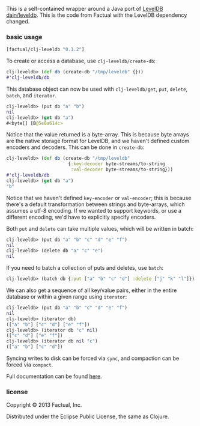 This is a self-contained wrapper around a Java port of [LevelDB](https://code.google.com/p/leveldb/) [dain/leveldb](https://github.com/dain/leveldb).
This is the code from Factual with the LevelDB dependency changed.

### basic usage

```clj
[factual/clj-leveldb "0.1.2"]
```

To create or access a database, use `clj-leveldb/create-db`:

```clj
clj-leveldb> (def db (create-db "/tmp/leveldb" {}))
#'clj-leveldb/db
```

This database object can now be used with `clj-leveldb/get`, `put`, `delete`, `batch`, and `iterator`.

```clj
clj-leveldb> (put db "a" "b")
nil
clj-leveldb> (get db "a")
#<byte[] [B@5e0a614c>
```

Notice that the value returned is a byte-array.  This is because byte arrays are the native storage format for LevelDB, and we haven't defined custom encoders and decoders.  This can be done in `create-db`:

```clj
clj-leveldb> (def db (create-db "/tmp/leveldb" 
                       {:key-decoder byte-streams/to-string 
                        :val-decoder byte-streams/to-string}))
#'clj-leveldb/db
clj-leveldb> (get db "a")
"b"
```

Notice that we haven't defined `key-encoder` or `val-encoder`; this is because there's a default transformation between strings and byte-arrays, which assumes a utf-8 encoding.  If we wanted to support keywords, or use a different encoding, we'd have to explicitly specify encoders.

Both `put` and `delete` can take multiple values, which will be written in batch:

```clj
clj-leveldb> (put db "a" "b" "c" "d" "e" "f")
nil
clj-leveldb> (delete db "a" "c" "e")
nil
```

If you need to batch a collection of puts and deletes, use `batch`:

```clj
clj-leveldb> (batch db {:put ["a" "b" "c" "d"] :delete ["j" "k" "l"]})
```

We can also get a sequence of all key/value pairs, either in the entire database or within a given range using `iterator`:

```clj
clj-leveldb> (put db "a" "b" "c" "d" "e" "f")
nil
clj-leveldb> (iterator db)
(["a" "b"] ["c" "d"] ["e" "f"])
clj-leveldb> (iterator db "c" nil)
(["c" "d"] ["e" "f"])
clj-leveldb> (iterator db nil "c")
(["a" "b"] ["c" "d"])
```

Syncing writes to disk can be forced via `sync`, and compaction can be forced via `compact`.

Full documentation can be found [here](http://factual.github.io/clj-leveldb/).

### license

Copyright © 2013 Factual, Inc.

Distributed under the Eclipse Public License, the same as Clojure.
